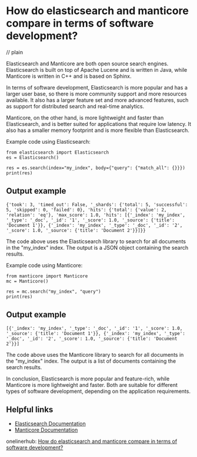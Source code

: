 # How do elasticsearch and manticore compare in terms of software development?
// plain

Elasticsearch and Manticore are both open source search engines. Elasticsearch is built on top of Apache Lucene and is written in Java, while Manticore is written in C++ and is based on Sphinx.

In terms of software development, Elasticsearch is more popular and has a larger user base, so there is more community support and more resources available. It also has a larger feature set and more advanced features, such as support for distributed search and real-time analytics.

Manticore, on the other hand, is more lightweight and faster than Elasticsearch, and is better suited for applications that require low latency. It also has a smaller memory footprint and is more flexible than Elasticsearch.

Example code using Elasticsearch:
```
from elasticsearch import Elasticsearch
es = Elasticsearch()

res = es.search(index="my_index", body={"query": {"match_all": {}}})
print(res)
```
## Output example

```
{'took': 3, 'timed_out': False, '_shards': {'total': 5, 'successful': 5, 'skipped': 0, 'failed': 0}, 'hits': {'total': {'value': 2, 'relation': 'eq'}, 'max_score': 1.0, 'hits': [{'_index': 'my_index', '_type': '_doc', '_id': '1', '_score': 1.0, '_source': {'title': 'Document 1'}}, {'_index': 'my_index', '_type': '_doc', '_id': '2', '_score': 1.0, '_source': {'title': 'Document 2'}}]}}
```

The code above uses the Elasticsearch library to search for all documents in the "my_index" index. The output is a JSON object containing the search results.

Example code using Manticore:
```
from manticore import Manticore
mc = Manticore()

res = mc.search("my_index", "query")
print(res)
```
## Output example

```
[{'_index': 'my_index', '_type': '_doc', '_id': '1', '_score': 1.0, '_source': {'title': 'Document 1'}}, {'_index': 'my_index', '_type': '_doc', '_id': '2', '_score': 1.0, '_source': {'title': 'Document 2'}}]
```

The code above uses the Manticore library to search for all documents in the "my_index" index. The output is a list of documents containing the search results.

In conclusion, Elasticsearch is more popular and feature-rich, while Manticore is more lightweight and faster. Both are suitable for different types of software development, depending on the application requirements.

## Helpful links
- [Elasticsearch Documentation](https://www.elastic.co/guide/en/elasticsearch/reference/current/index.html)
- [Manticore Documentation](https://manticoresearch.com/docs/latest/)

onelinerhub: [How do elasticsearch and manticore compare in terms of software development?](https://onelinerhub.com/elasticsearch/how-do-elasticsearch-and-manticore-compare-in-terms-of-software-development)